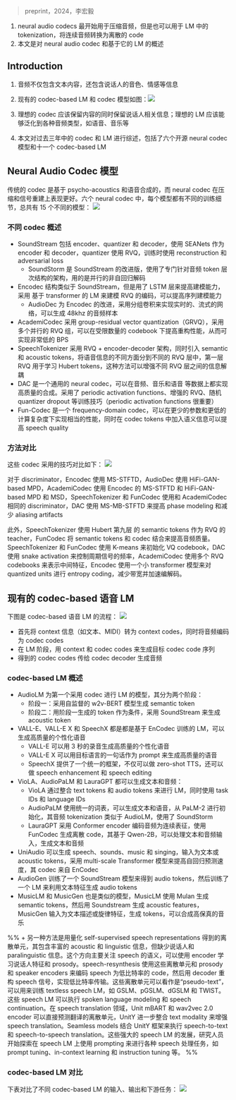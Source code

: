> preprint，2024，李宏毅

1. neural audio codecs 最开始用于压缩音频，但是也可以用于 LM 中的 tokenization，将连续音频转换为离散的 code
2. 本文是对 neural audio codec 和基于它的 LM 的概述

## Introduction

1. 音频不仅包含文本内容，还包含说话人的音色、情感等信息
2. 现有的 codec-based LM 和 codec 模型如图：![](image/Pasted%20image%2020240524112551.png)

3. 理想的 codec 应该保留内容的同时保留说话人相关信息；理想的 LM 应该能够泛化到各种音频类型，如语音、音乐等
4. 本文对过去三年中的 codec 和 LM 进行综述，包括了六个开源 neural codec 模型和十一个 codec-based LM

## Neural Audio Codec 模型

传统的 codec 是基于 psycho-acoustics 和语音合成的，而 neural codec 在压缩和信号重建上表现更好。六个 neural codec 中，每个模型都有不同的训练细节，总共有 15 个不同的模型：
![](image/Pasted%20image%2020240524113117.png)

### 不同 codec 概述

+ SoundStream 包括 encoder、quantizer 和 decoder，使用 SEANets 作为 encoder 和 decoder，quantizer 使用 RVQ，训练时使用 reconstruction 和 adversarial loss
    + SoundStorm 是 SoundStream 的改进版，使用了专门针对音频 token 层次结构的架构，用的是并行的非自回归解码
+ Encodec 结构类似于 SoundStream，但是用了 LSTM 层来提高建模能力，采用 基于 transformer 的 LM 来建模 RVQ 的编码，可以提高序列建模能力
    + AudioDec 为 Encodec 的改进，采用分组卷积来实现实时的、流式的网络，可以生成 48khz 的音频样本
+ AcademiCodec 采用 group-residual vector quantization（GRVQ），采用多个并行的 RVQ 组，可以在受限数量的 codebook 下提高重构性能，从而可实现非常低的 BPS
+ SpeechTokenizer 采用 RVQ + encoder-decoder 架构，同时引入 semantic 和 acoustic tokens，将语音信息的不同方面分到不同的 RVQ 层中，第一层 RVQ 用于学习 Hubert tokens，这种方法可以增强不同 RVQ 层之间的信息解耦
+ DAC 是一个通用的 neural codec，可以在音频、音乐和语音 等数据上都实现高质量的合成。采用了 periodic activation functions、增强的 RVQ、随机 quantizer dropout 等训练技巧（periodic activation functions 很重要）
+ Fun-Codec 是一个 frequency-domain codec，可以在更少的参数和更低的计算复杂度下实现相当的性能，同时在 codec tokens 中加入语义信息可以提高 speech quality

### 方法对比

这些 codec 采用的技巧对比如下：
![](image/Pasted%20image%2020240524115232.png)

对于 discriminator，Encodec 使用 MS-STFTD，AudioDec 使用 HiFi-GAN-based MPD，AcademiCodec 使用 Encodec 的 MS-STFTD 和 HiFi-GAN-based MPD 和 MSD，SpeechTokenizer 和 FunCodec 使用和 AcademiCodec 相同的 discriminator，DAC 使用 MS-MB-STFTD 来提高 phase modeling 和减少 aliasing artifacts

此外，SpeechTokenizer 使用 Hubert 第九层 的 semantic tokens 作为 RVQ 的 teacher，FunCodec 将 semantic tokens 和 codec 结合来提高音频质量。SpeechTokenizer 和 FunCodec 使用 K-means 来初始化 VQ codebook，DAC 使用 snake activation 来控制周期信号的频率，AcademiCodec 使用多个 RVQ codebooks 来表示中间特征，Encodec 使用一个小 transformer 模型来对 quantized units 进行 entropy coding，减少带宽并加速编解码。


## 现有的 codec-based 语音 LM

下图是 codec-based 语音 LM 的流程：
![](image/Pasted%20image%2020240524130507.png)

+ 首先将 context 信息（如文本、MIDI）转为 context codes，同时将音频编码为 codec codes
+ 在 LM 阶段，用 context 和 codec codes 来生成目标 codec code 序列
+ 得到的 codec codes 传给 codec decoder 生成音频

### codec-based LM 概述

+ AudioLM 为第一个采用 codec 进行 LM 的模型，其分为两个阶段：
    + 阶段一：采用自监督的 w2v-BERT 模型生成 semantic token
    + 阶段二：用阶段一生成的 token 作为条件，采用 SoundStream 来生成 acoustic token
+ VALL-E、VALL-E X 和 SpeechX 都是都是基于 EnCodec 训练的 LM，可以生成高质量的个性化语音
    + VALL-E 可以用 3 秒的录音生成高质量的个性化语音
    + VALL-E X 可以用目标语言的一句话作为 prompt 来生成高质量的语音
    + SpeechX 提供了一个统一的框架，不仅可以做 zero-shot TTS，还可以做 speech enhancement 和 speech editing
+ VioLA、AudioPaLM 和 LauraGPT 都可以生成文本和音频：
    + VioLA 通过整合 text tokens 和 audio tokens 来进行 LM，同时使用 task IDs 和 language IDs
    + AudioPaLM 使用统一的词表，可以生成文本和语音，从 PaLM-2 进行初始化，其音频 tokenization 类似于 AudioLM，使用了 SoundStorm
    + LauraGPT 采用 Conformer encoder 编码音频为连续表征，使用 FunCodec 生成离散 code，其基于 Qwen-2B，可以处理文本和音频输入，生成文本和音频
+ UniAudio 可以生成 speech、sounds、music 和 singing，输入为文本或 acoustic tokens，采用 multi-scale Transformer 模型来提高自回归预测速度，其 codec 来自 EnCodec
+ AudioGen 训练了一个 SoundStream 模型来得到 audio tokens，然后训练了一个 LM 来利用文本特征生成 audio tokens
+ MusicLM 和 MusicGen 也是类似的模型，MusicLM 使用 Mulan 生成 semantic tokens，然后用 Soundstream 生成 acoustic features，MusicGen 输入为文本描述或旋律特征，生成 tokens，可以合成高保真的音乐

%% + 另一种方法是用量化 self-supervised speech representations 得到的离散单元，其包含丰富的 acoustic 和 linguistic 信息，但缺少说话人和 paralinguistic 信息。这个方向主要关注 speech 的语义，可以使用 encoder 学习说话人特征和 prosody。speech-resynthesis 使用这些离散单元和 prosody 和 speaker encoders 来编码 speech 为低比特率的 code，然后用 decoder 重构 speech 信号，实现低比特率传输。这些离散单元可以看作是“pseudo-text”，可以用来训练 textless speech LM，如 GSLM、pGSLM、dGSLM 和 TWIST。这些 speech LM 可以执行 spoken language modeling 和 speech continuation。在 speech translation 领域，Unit mBART 和 wav2vec 2.0 encoder 可以直接预测翻译的离散单元，UnitY 进一步整合 text modality 来增强 speech translation。Seamless models 结合 UnitY 框架来执行 speech-to-text 和 speech-to-speech translation。这些强大的 speech LM 的发展，研究人员开始探索在 speech LM 上使用 prompting 来进行各种 speech 处理任务，如 prompt tuning、in-context learning 和 instruction tuning 等。
 %%

### codec-based LM 对比

下表对比了不同 codec-based LM 的输入、输出和下游任务：
![](image/Pasted%20image%2020240524133503.png)


